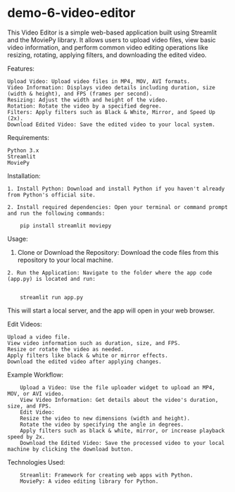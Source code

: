 # demo-6-video-editor
 
 This Video Editor is a simple web-based application built using Streamlit and the MoviePy library. It allows users to upload video files, view basic video information, and perform common video editing operations like resizing, rotating, applying filters, and downloading the edited video.

Features:

    Upload Video: Upload video files in MP4, MOV, AVI formats.
    Video Information: Displays video details including duration, size (width & height), and FPS (frames per second).
    Resizing: Adjust the width and height of the video.
    Rotation: Rotate the video by a specified degree.
    Filters: Apply filters such as Black & White, Mirror, and Speed Up (2x).
    Download Edited Video: Save the edited video to your local system.

Requirements:

    Python 3.x
    Streamlit
    MoviePy

Installation:

    1. Install Python: Download and install Python if you haven't already from Python's official site.

    2. Install required dependencies: Open your terminal or command prompt and run the following commands:

        pip install streamlit moviepy


Usage:
   1. Clone or Download the Repository: Download the code files from this repository to your local machine.

    2. Run the Application: Navigate to the folder where the app code (app.py) is located and run:


        streamlit run app.py


This will start a local server, and the app will open in your web browser.


Edit Videos:

    Upload a video file.
    View video information such as duration, size, and FPS.
    Resize or rotate the video as needed.
    Apply filters like black & white or mirror effects.
    Download the edited video after applying changes.

Example Workflow:

        Upload a Video: Use the file uploader widget to upload an MP4, MOV, or AVI video.
        View Video Information: Get details about the video's duration, size, and FPS.
        Edit Video:
        Resize the video to new dimensions (width and height).
        Rotate the video by specifying the angle in degrees.
        Apply filters such as black & white, mirror, or increase playback speed by 2x.
        Download the Edited Video: Save the processed video to your local machine by clicking the download button.

Technologies Used:

        Streamlit: Framework for creating web apps with Python.
        MoviePy: A video editing library for Python.